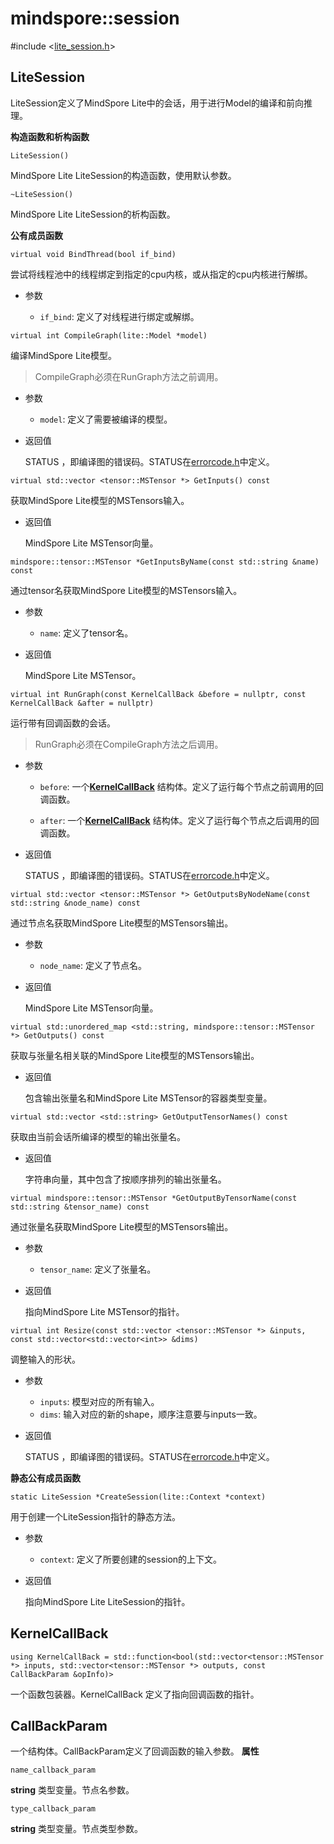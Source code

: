# mindspore::session

#include &lt;[lite_session.h](https://gitee.com/mindspore/mindspore/blob/master/mindspore/lite/include/lite_session.h)&gt;


## LiteSession

LiteSession定义了MindSpore Lite中的会话，用于进行Model的编译和前向推理。

**构造函数和析构函数**

```
LiteSession()
```
MindSpore Lite LiteSession的构造函数，使用默认参数。
```
~LiteSession()
```
MindSpore Lite LiteSession的析构函数。

**公有成员函数**
```
virtual void BindThread(bool if_bind)
```
尝试将线程池中的线程绑定到指定的cpu内核，或从指定的cpu内核进行解绑。

- 参数

    - `if_bind`: 定义了对线程进行绑定或解绑。

```
virtual int CompileGraph(lite::Model *model)
```
编译MindSpore Lite模型。

> CompileGraph必须在RunGraph方法之前调用。

- 参数

    - `model`: 定义了需要被编译的模型。  

- 返回值

    STATUS ，即编译图的错误码。STATUS在[errorcode.h](https://gitee.com/mindspore/mindspore/blob/master/mindspore/lite/include/errorcode.h)中定义。

```
virtual std::vector <tensor::MSTensor *> GetInputs() const
```
获取MindSpore Lite模型的MSTensors输入。

- 返回值

    MindSpore Lite MSTensor向量。

```   
mindspore::tensor::MSTensor *GetInputsByName(const std::string &name) const
```
通过tensor名获取MindSpore Lite模型的MSTensors输入。

- 参数

    - `name`: 定义了tensor名。

- 返回值

    MindSpore Lite MSTensor。

```
virtual int RunGraph(const KernelCallBack &before = nullptr, const KernelCallBack &after = nullptr)
```
运行带有回调函数的会话。
> RunGraph必须在CompileGraph方法之后调用。

- 参数

    - `before`: 一个[**KernelCallBack**](https://www.mindspore.cn/doc/api_cpp/zh-CN/master/session.html#kernelcallback) 结构体。定义了运行每个节点之前调用的回调函数。

    - `after`: 一个[**KernelCallBack**](https://www.mindspore.cn/doc/api_cpp/zh-CN/master/session.html#kernelcallback) 结构体。定义了运行每个节点之后调用的回调函数。

- 返回值

    STATUS ，即编译图的错误码。STATUS在[errorcode.h](https://gitee.com/mindspore/mindspore/blob/master/mindspore/lite/include/errorcode.h)中定义。

```      
virtual std::vector <tensor::MSTensor *> GetOutputsByNodeName(const std::string &node_name) const
```
通过节点名获取MindSpore Lite模型的MSTensors输出。

- 参数

    - `node_name`: 定义了节点名。

- 返回值

    MindSpore Lite MSTensor向量。

```
virtual std::unordered_map <std::string, mindspore::tensor::MSTensor *> GetOutputs() const
```
获取与张量名相关联的MindSpore Lite模型的MSTensors输出。

- 返回值

    包含输出张量名和MindSpore Lite MSTensor的容器类型变量。

```        
virtual std::vector <std::string> GetOutputTensorNames() const
```
获取由当前会话所编译的模型的输出张量名。

- 返回值

    字符串向量，其中包含了按顺序排列的输出张量名。

```      
virtual mindspore::tensor::MSTensor *GetOutputByTensorName(const std::string &tensor_name) const
```
通过张量名获取MindSpore Lite模型的MSTensors输出。

- 参数

    - `tensor_name`: 定义了张量名。

- 返回值

    指向MindSpore Lite MSTensor的指针。

```      
virtual int Resize(const std::vector <tensor::MSTensor *> &inputs, const std::vector<std::vector<int>> &dims)
```
调整输入的形状。

- 参数

    - `inputs`: 模型对应的所有输入。
    - `dims`: 输入对应的新的shape，顺序注意要与inputs一致。

- 返回值

    STATUS ，即编译图的错误码。STATUS在[errorcode.h](https://gitee.com/mindspore/mindspore/blob/master/mindspore/lite/include/errorcode.h)中定义。

**静态公有成员函数**

```
static LiteSession *CreateSession(lite::Context *context)
```
用于创建一个LiteSession指针的静态方法。

- 参数

    - `context`: 定义了所要创建的session的上下文。

- 返回值

    指向MindSpore Lite LiteSession的指针。
## KernelCallBack

```
using KernelCallBack = std::function<bool(std::vector<tensor::MSTensor *> inputs, std::vector<tensor::MSTensor *> outputs, const CallBackParam &opInfo)>
```

一个函数包装器。KernelCallBack 定义了指向回调函数的指针。

## CallBackParam

一个结构体。CallBackParam定义了回调函数的输入参数。
**属性**

```
name_callback_param
```
**string** 类型变量。节点名参数。

```
type_callback_param
```
**string** 类型变量。节点类型参数。
